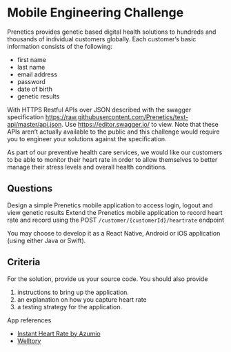 # Mobile Engineering Challenge

Prenetics provides genetic based digital health solutions to hundreds and thousands of individual customers globally. Each customer’s basic information consists of the following:
* first name
* last name
* email address
* password
* date of birth
* genetic results

With HTTPS Restful APIs over JSON described with the swagger specification https://raw.githubusercontent.com/Prenetics/test-api/master/api.json. Use https://editor.swagger.io/ to view. Note that these APIs aren’t actually available to the public and this challenge would require you to engineer your solutions against the specification.

As part of our preventive health care services, we would like our customers to be able to monitor their heart rate in order to allow themselves to better manage their stress levels and overall health conditions.

## Questions
Design a simple Prenetics mobile application to access login, logout and view genetic results
Extend the Prenetics mobile application to record heart rate and record using the POST `/customer/{customerId}/heartrate` endpoint 

You may choose to develop it as a React Native, Android or iOS application (using either Java or Swift).

## Criteria
For the solution, provide us your source code. You should also provide 
1. instructions to bring up the application.
2. an explanation on how you capture heart rate
3. a testing strategy for the application.

App references
* [Instant Heart Rate by Azumio](https://www.azumio.com/apps/instant-heart-rate/overview)
* [Welltory](https://welltory.com/)
